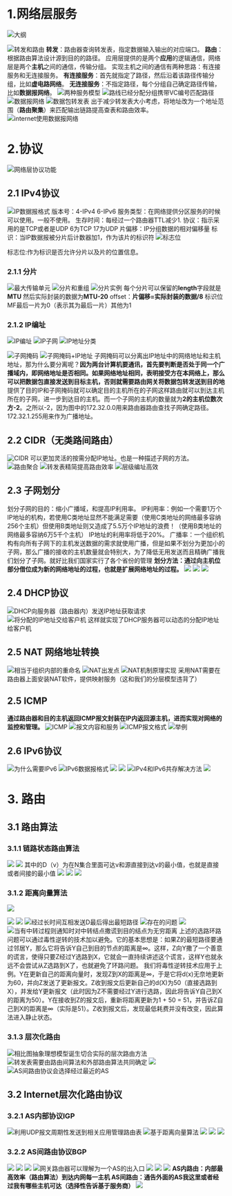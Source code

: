# 1.网络层服务
![大纲](https://upload-images.jianshu.io/upload_images/19741117-06af7734ee715827.png?imageMogr2/auto-orient/strip%7CimageView2/2/w/1240)


![转发和路由](https://upload-images.jianshu.io/upload_images/19741117-23e1ea0934f7c4df.png?imageMogr2/auto-orient/strip%7CimageView2/2/w/1240)
**转发**：路由器查询转发表，指定数据输入输出的对应端口。
**路由**：根据路由算法设计源到目的的路径。
应用层提供的是两个**应用**的逻辑通信，网络层是两个**主机**之间的通信，传输分组。
实现主机之间的通信有两种思路：有连接服务和无连接服务。
**有连接服务**：首先就指定了路径，然后沿着该路径传输分组，比如**虚电路网络**。
**无连接服务**：不指定路径，每个分组自己确定路径传输，比如**数据报网络**。
![两种服务模型](https://upload-images.jianshu.io/upload_images/19741117-e5aa0db14c78f1ff.png?imageMogr2/auto-orient/strip%7CimageView2/2/w/1240)
![路线已经分配分组携带VC编号匹配路径](https://upload-images.jianshu.io/upload_images/19741117-978aedab6513106f.png?imageMogr2/auto-orient/strip%7CimageView2/2/w/1240)
![数据报网络](https://upload-images.jianshu.io/upload_images/19741117-b6d2f7931e0be188.png?imageMogr2/auto-orient/strip%7CimageView2/2/w/1240)
![数据包转发表](https://upload-images.jianshu.io/upload_images/19741117-daa6d53fbbfcaef2.png?imageMogr2/auto-orient/strip%7CimageView2/2/w/1240)
出于减少转发表大小考虑，将地址改为一个地址范围（**路由聚集**）来匹配输出链路提高查表和路由效率。
![internet使用数据报网络](https://upload-images.jianshu.io/upload_images/19741117-6d59d5a4f63ad15f.png?imageMogr2/auto-orient/strip%7CimageView2/2/w/1240)
# 2.协议
![网络层协议功能](https://upload-images.jianshu.io/upload_images/19741117-19f28c7c8cd59fc5.png?imageMogr2/auto-orient/strip%7CimageView2/2/w/1240)

## 2.1  IPv4协议
![IP数据报格式](https://upload-images.jianshu.io/upload_images/19741117-6a5b51dc0ec31de7.png?imageMogr2/auto-orient/strip%7CimageView2/2/w/1240)
版本号：4-IPv4 6-IPv6
服务类型：在网络提供分区服务的时候可以使用。一般不使用。
生存时间：每经过一个路由器TTL减少1.
协议：指示采用的是TCP或者是UDP 6为TCP 17为UDP
片偏移：IP分组数据的相对偏移量
标识：当IP数据报被分片后计数器加1，作为该片的标识符
![标志位](https://upload-images.jianshu.io/upload_images/19741117-d8398985ee6b5adb.png?imageMogr2/auto-orient/strip%7CimageView2/2/w/1240)

标志位:作为标识是否允许分片以及片的位置信息。
### 2.1.1 分片
![最大传输单元](https://upload-images.jianshu.io/upload_images/19741117-91696547aa602b35.png?imageMogr2/auto-orient/strip%7CimageView2/2/w/1240)
![分片和重组](https://upload-images.jianshu.io/upload_images/19741117-9d4cf55a79ae07fb.png?imageMogr2/auto-orient/strip%7CimageView2/2/w/1240)
![分片实例](https://upload-images.jianshu.io/upload_images/19741117-6da386b446a7f13b.png?imageMogr2/auto-orient/strip%7CimageView2/2/w/1240)
每个分片可以保留的**length**字段就是**MTU**
然后实际封装的数据为**MTU-20**
offset：**片偏移=实际封装的数据/8**
标识位MF最后一片为0（表示其为最后一片）其他为1
### 2.1.2  IP编址
![IP编址](https://upload-images.jianshu.io/upload_images/19741117-0f0e2161994712f7.png?imageMogr2/auto-orient/strip%7CimageView2/2/w/1240)
![IP子网](https://upload-images.jianshu.io/upload_images/19741117-b3fb542fb3076269.png?imageMogr2/auto-orient/strip%7CimageView2/2/w/1240)
![IP地址分类](https://upload-images.jianshu.io/upload_images/19741117-b21aa3bae666d069.png?imageMogr2/auto-orient/strip%7CimageView2/2/w/1240)

![子网掩码](https://upload-images.jianshu.io/upload_images/19741117-8c9fc416048fa73f.png?imageMogr2/auto-orient/strip%7CimageView2/2/w/1240)
![子网掩码+IP地址](https://upload-images.jianshu.io/upload_images/19741117-0601f56d7f30a218.png?imageMogr2/auto-orient/strip%7CimageView2/2/w/1240)
子网掩码可以分离出IP地址中的网络地址和主机地址，那为什么要分离呢？**因为两台计算机要通讯，首先要判断是否处于同一个广播域内，即网络地址是否相同。如果网络地址相同，表明接受方在本网络上，那么可以把数据包直接发送到目标主机，否则就需要路由网关将数据包转发送到目的地**
提供了目的IP和子网掩码就可以确定目的主机所在的子网这样路由就可以到达主机所在的子网，进一步到达目的主机。而一个子网的主机的数量就为**2的主机位数次方-2**。之所以-2，因为图中的172.32.0.0用来路由器路由查找子网确定路径。172.32.1.255用来作为广播地址。
## 2.2 CIDR（无类路间路由）
![CIDR](https://upload-images.jianshu.io/upload_images/19741117-1eac26f18dadd7a3.png?imageMogr2/auto-orient/strip%7CimageView2/2/w/1240)
可以更加灵活的按需分配IP地址。也是一种描述子网的方法。
![路由聚合](https://upload-images.jianshu.io/upload_images/19741117-01109e810f012715.png?imageMogr2/auto-orient/strip%7CimageView2/2/w/1240)
![转发表精简提高路由效率](https://upload-images.jianshu.io/upload_images/19741117-5b3724946e4a6595.png?imageMogr2/auto-orient/strip%7CimageView2/2/w/1240)
![层级编址高效](https://upload-images.jianshu.io/upload_images/19741117-c4b170bce649f51f.png?imageMogr2/auto-orient/strip%7CimageView2/2/w/1240)
## 2.3 子网划分
划分子网的目的：缩小广播域，和提高IP利用率。
IP利用率：例如一个需要1万个IP地址的机构，若使用C类地址显然不能满足需要（使用C类地址的网络最多容纳256个主机）但使用B类地址则又造成了5.5万个IP地址的浪费！（使用B类地址的网络最多容纳6万5千个主机）  IP地址的利用率将低于20%。
广播率：一个组织机构有向所有子网下的主机发送数据的需求就使用广播，但是如果不划分为更加小的子网，那么广播的接收的主机数量就会特别大，为了降低无用发送而且精确广播我们划分了子网。就好比我们国家实行了各个省份的管理
**划分方法：通过向主机位部分借位成为新的网络地址的过程，也就是扩展网络地址的过程。**
![](https://upload-images.jianshu.io/upload_images/19741117-d2113ef672615578.png?imageMogr2/auto-orient/strip%7CimageView2/2/w/1240)
![](https://upload-images.jianshu.io/upload_images/19741117-884f72fe9088302e.png?imageMogr2/auto-orient/strip%7CimageView2/2/w/1240)
![](https://upload-images.jianshu.io/upload_images/19741117-3f67b967f4947807.png?imageMogr2/auto-orient/strip%7CimageView2/2/w/1240)

## 2.4 DHCP协议
![DHCP向服务器（路由器内）发送IP地址获取请求](https://upload-images.jianshu.io/upload_images/19741117-7db7d2b72f687ab4.png?imageMogr2/auto-orient/strip%7CimageView2/2/w/1240)
![将分配的IP地址交给客户机](https://upload-images.jianshu.io/upload_images/19741117-8de0644a481085bb.png?imageMogr2/auto-orient/strip%7CimageView2/2/w/1240)
这样就实现了DHCP服务器可以动态的分配IP地址给客户机
## 2.5 NAT 网络地址转换
![相当于组织内部的重命名](https://upload-images.jianshu.io/upload_images/19741117-b379242e649603c9.png?imageMogr2/auto-orient/strip%7CimageView2/2/w/1240)
![NAT出发点](https://upload-images.jianshu.io/upload_images/19741117-0af6fa75e46092b7.png?imageMogr2/auto-orient/strip%7CimageView2/2/w/1240)
![NAT机制原理实现](https://upload-images.jianshu.io/upload_images/19741117-e3cab5cac31a0eb9.png?imageMogr2/auto-orient/strip%7CimageView2/2/w/1240)
采用NAT需要在路由器上面安装NAT软件，提供映射服务（这和我们的分层模型违背了）
## 2.5 ICMP
**通过路由器和目的主机返回ICMP报文封装在IP内返回源主机，进而实现对网络的监控和管理。**
![ICMP](https://upload-images.jianshu.io/upload_images/19741117-e175ff8b4754d756.png?imageMogr2/auto-orient/strip%7CimageView2/2/w/1240)
![报文内容和服务](https://upload-images.jianshu.io/upload_images/19741117-e57a4a5434387435.png?imageMogr2/auto-orient/strip%7CimageView2/2/w/1240)
![ICMP报文格式](https://upload-images.jianshu.io/upload_images/19741117-015967754b86b621.png?imageMogr2/auto-orient/strip%7CimageView2/2/w/1240)
![举例](https://upload-images.jianshu.io/upload_images/19741117-836fcc6a4fbb21e2.png?imageMogr2/auto-orient/strip%7CimageView2/2/w/1240)
## 2.6 IPv6协议
![为什么需要IPv6](https://upload-images.jianshu.io/upload_images/19741117-e25afa0d763e5d09.png?imageMogr2/auto-orient/strip%7CimageView2/2/w/1240)
![IPv6数据报格式](https://upload-images.jianshu.io/upload_images/19741117-ac8ed61a5b30c3ee.png?imageMogr2/auto-orient/strip%7CimageView2/2/w/1240)
![](https://upload-images.jianshu.io/upload_images/19741117-061daca93136f155.png?imageMogr2/auto-orient/strip%7CimageView2/2/w/1240)
![](https://upload-images.jianshu.io/upload_images/19741117-9300c0f9c43f6866.png?imageMogr2/auto-orient/strip%7CimageView2/2/w/1240)
![IPv4和IPv6共存解决方法](https://upload-images.jianshu.io/upload_images/19741117-8ee122f0e754c0cb.png?imageMogr2/auto-orient/strip%7CimageView2/2/w/1240)
![](https://upload-images.jianshu.io/upload_images/19741117-2dcb6253ef4dbe7c.png?imageMogr2/auto-orient/strip%7CimageView2/2/w/1240)
# 3. 路由
## 3.1 路由算法
### 3.1.1 链路状态路由算法
![](https://upload-images.jianshu.io/upload_images/19741117-fcc020025944d22c.png?imageMogr2/auto-orient/strip%7CimageView2/2/w/1240)
![](https://upload-images.jianshu.io/upload_images/19741117-4e3f6dc8dbb1bd85.png?imageMogr2/auto-orient/strip%7CimageView2/2/w/1240)
其中的D（v）为在N集合里面可达v和源直接到达v的最小值，也就是直接或者间接的最小值
![](https://upload-images.jianshu.io/upload_images/19741117-dbf084b6b78d7ca5.png?imageMogr2/auto-orient/strip%7CimageView2/2/w/1240)
![](https://upload-images.jianshu.io/upload_images/19741117-7c7a4ddc54d2969c.png?imageMogr2/auto-orient/strip%7CimageView2/2/w/1240)
![](https://upload-images.jianshu.io/upload_images/19741117-4f616940ecd2a35d.png?imageMogr2/auto-orient/strip%7CimageView2/2/w/1240)
### 3.1.2  距离向量算法
![](https://upload-images.jianshu.io/upload_images/19741117-e4e003d9a05dcfcf.png?imageMogr2/auto-orient/strip%7CimageView2/2/w/1240)

![](https://upload-images.jianshu.io/upload_images/19741117-d5ba226a0d958b43.png?imageMogr2/auto-orient/strip%7CimageView2/2/w/1240)
![](https://upload-images.jianshu.io/upload_images/19741117-7a6283ea915ecd60.png?imageMogr2/auto-orient/strip%7CimageView2/2/w/1240)
![经过长时间互相发送D最后得出最短路径](https://upload-images.jianshu.io/upload_images/19741117-f1f5ed11ec6a8ae4.png?imageMogr2/auto-orient/strip%7CimageView2/2/w/1240)
![存在的问题](https://upload-images.jianshu.io/upload_images/19741117-4c760ad080665d5c.png?imageMogr2/auto-orient/strip%7CimageView2/2/w/1240)
![](https://upload-images.jianshu.io/upload_images/19741117-5613064bbbeeefba.png?imageMogr2/auto-orient/strip%7CimageView2/2/w/1240)
![当有中转过程则通知时对中转结点撒谎到目的结点为无穷距离](https://upload-images.jianshu.io/upload_images/19741117-53da162a2b9cea58.png?imageMogr2/auto-orient/strip%7CimageView2/2/w/1240)
上述的选路环路问题可以通过毒性逆转的技术加以避免。它的基本思想是：如果Z的最短路径要通过邻居Y，那么它将告诉Y自己到目的节点的距离是∞。这样，Z向Y撒了一个善意的谎言，使得只要Z经过Y选路到X，它就会一直持续讲述这个谎言，这样Y也就永远不会尝试从Z选路到X了，也就避免了环路问题。
我们将毒性逆转技术应用于上例。Y在更新自己的距离向量时，发现Z到X的距离是∞，于是它将d(x)无奈地更新为60，并向Z发送了更新报文。Z收到报文后更新自己的d(X)为50（直接选路到X），并发给Y更新报文（此时因为Z不需要经过Y进行选路，因此将告诉Y自己到X的距离为50）。Y在接收到Z的报文后，重新将距离更新为1 + 50 = 51，并告诉Z自己到X的距离是∞（实际是51）。Z收到报文后，发现最低耗费并没有改变，因此算法进入静止状态。
### 3.1.3 层次化路由
![相比图抽象理想模型诞生切合实际的层次路由方法](https://upload-images.jianshu.io/upload_images/19741117-9c3a2fe56d83d40e.png?imageMogr2/auto-orient/strip%7CimageView2/2/w/1240)
![转发表需要由路由间算法和外部路由算法共同确定](https://upload-images.jianshu.io/upload_images/19741117-9c9b9d9a00d4e3a8.png?imageMogr2/auto-orient/strip%7CimageView2/2/w/1240)
![](https://upload-images.jianshu.io/upload_images/19741117-57d88a93555d4255.png?imageMogr2/auto-orient/strip%7CimageView2/2/w/1240)
![AS间路由协议会选择经过最近的AS](https://upload-images.jianshu.io/upload_images/19741117-bb16b87a59b24fb2.png?imageMogr2/auto-orient/strip%7CimageView2/2/w/1240)
## 3.2 Internet层次化路由协议
### 3.2.1 AS内部协议IGP
![利用UDP报文周期性发送到相关应用管理路由表](https://upload-images.jianshu.io/upload_images/19741117-ef37aa4bef6a6666.png?imageMogr2/auto-orient/strip%7CimageView2/2/w/1240)
![基于距离向量算法](https://upload-images.jianshu.io/upload_images/19741117-c94ba4d9c97c8bac.png?imageMogr2/auto-orient/strip%7CimageView2/2/w/1240)
![](https://upload-images.jianshu.io/upload_images/19741117-6e87836bf3d7bc96.png?imageMogr2/auto-orient/strip%7CimageView2/2/w/1240)
![](https://upload-images.jianshu.io/upload_images/19741117-72e6bd613510fb54.png?imageMogr2/auto-orient/strip%7CimageView2/2/w/1240)
![](https://upload-images.jianshu.io/upload_images/19741117-17c2b6b65642add2.png?imageMogr2/auto-orient/strip%7CimageView2/2/w/1240)
### 3.2.2 AS间路由协议BGP
![](https://upload-images.jianshu.io/upload_images/19741117-0f8db6ccea08532f.png?imageMogr2/auto-orient/strip%7CimageView2/2/w/1240)
![](https://upload-images.jianshu.io/upload_images/19741117-40a8e6c66904f1ef.png?imageMogr2/auto-orient/strip%7CimageView2/2/w/1240)
![](https://upload-images.jianshu.io/upload_images/19741117-da1b3d7d104c0826.png?imageMogr2/auto-orient/strip%7CimageView2/2/w/1240)
![网关路由器可以理解为一个AS的出入口](https://upload-images.jianshu.io/upload_images/19741117-109ec355ac786c4c.png?imageMogr2/auto-orient/strip%7CimageView2/2/w/1240)
![](https://upload-images.jianshu.io/upload_images/19741117-43d1dad04802e78f.png?imageMogr2/auto-orient/strip%7CimageView2/2/w/1240)
![](https://upload-images.jianshu.io/upload_images/19741117-b811e5a74d1efaab.png?imageMogr2/auto-orient/strip%7CimageView2/2/w/1240)
![](https://upload-images.jianshu.io/upload_images/19741117-4e84dccdb86cc830.png?imageMogr2/auto-orient/strip%7CimageView2/2/w/1240)
**AS内路由：内部最高效率（路由算法）到达内网每一主机 
AS间路由：通告外面的AS我这里或者经过我有哪些主机可达（选择性告诉基于服务商）**
![](https://upload-images.jianshu.io/upload_images/19741117-be7ddf4298bd7f1f.png?imageMogr2/auto-orient/strip%7CimageView2/2/w/1240)
